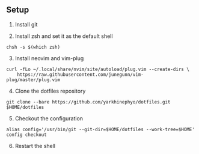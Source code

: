 Setup
---

1. Install git

2. Install zsh and set it as the default shell

```
chsh -s $(which zsh)
```

3. Install neovim and vim-plug

```
curl -fLo ~/.local/share/nvim/site/autoload/plug.vim --create-dirs \
    https://raw.githubusercontent.com/junegunn/vim-plug/master/plug.vim
```

4. Clone the dotfiles repository

```
git clone --bare https://github.com/yarkhinephyo/dotfiles.git $HOME/dotfiles
```


5. Checkout the configuration

```
alias config='/usr/bin/git --git-dir=$HOME/dotfiles --work-tree=$HOME'
config checkout
```

6. Restart the shell

